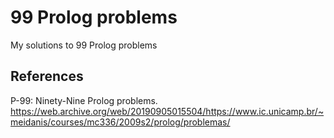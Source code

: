 # 99 Prolog problems
My solutions to 99 Prolog problems

## References

P-99: Ninety-Nine Prolog problems. https://web.archive.org/web/20190905015504/https://www.ic.unicamp.br/~meidanis/courses/mc336/2009s2/prolog/problemas/

